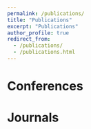 ```yaml
---
permalink: /publications/
title: "Publications"
excerpt: "Publications"
author_profile: true
redirect_from: 
  - /publications/
  - /publications.html
---
```


# Conferences

# Journals
